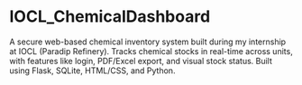 # IOCL_ChemicalDashboard
A secure web-based chemical inventory system built during my internship at IOCL (Paradip Refinery). Tracks chemical stocks in real-time across units, with features like login, PDF/Excel export, and visual stock status. Built using Flask, SQLite, HTML/CSS, and Python.
